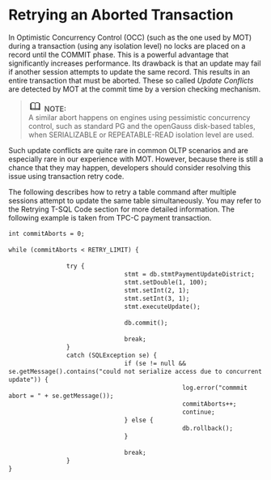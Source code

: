 # Retrying an Aborted Transaction<a name="EN-US_TOPIC_0260578555"></a>

In Optimistic Concurrency Control \(OCC\) \(such as the one used by MOT\) during a transaction \(using any isolation level\) no locks are placed on a record until the COMMIT phase. This is a powerful advantage that significantly increases performance. Its drawback is that an update may fail if another session attempts to update the same record. This results in an entire transaction that must be aborted. These so called  _Update Conflicts_  are detected by MOT at the commit time by a version checking mechanism.

>![](public_sys-resources/icon-note.gif) **NOTE:**   
>A similar abort happens on engines using pessimistic concurrency control, such as standard PG and the openGauss disk-based tables, when SERIALIZABLE or REPEATABLE-READ isolation level are used.  

Such update conflicts are quite rare in common OLTP scenarios and are especially rare in our experience with MOT. However, because there is still a chance that they may happen, developers should consider resolving this issue using transaction retry code.

The following describes how to retry a table command after multiple sessions attempt to update the same table simultaneously. You may refer to the Retrying T-SQL Code section for more detailed information. The following example is taken from TPC-C payment transaction.

```
int commitAborts = 0;
 
while (commitAborts < RETRY_LIMIT) {
                
                try {                        
                                stmt = db.stmtPaymentUpdateDistrict;
                                stmt.setDouble(1, 100);
                                stmt.setInt(2, 1);
                                stmt.setInt(3, 1);
                                stmt.executeUpdate();
 
                                db.commit();                     
                                
                                break;
                }              
                catch (SQLException se) {
                                if (se != null && se.getMessage().contains("could not serialize access due to concurrent update")) {
                                                log.error("commmit abort = " + se.getMessage());
                                                commitAborts++;
                                                continue;
                                } else {
                                                db.rollback();
                                }
                                
                                break;
                }
}
```

